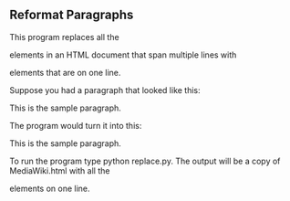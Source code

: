 Reformat Paragraphs
-------------------

This program replaces all the <p> elements in an
HTML document that span multiple lines with <p>
elements that are on one line.

Suppose you had a paragraph that looked like this:

<p>This is
the sample
paragraph.</p>

The program would turn it into this:

<p>This is the sample paragraph.</p>

To run the program type python replace.py. The 
output will be a copy of MediaWiki.html with all
the <p> elements on one line.